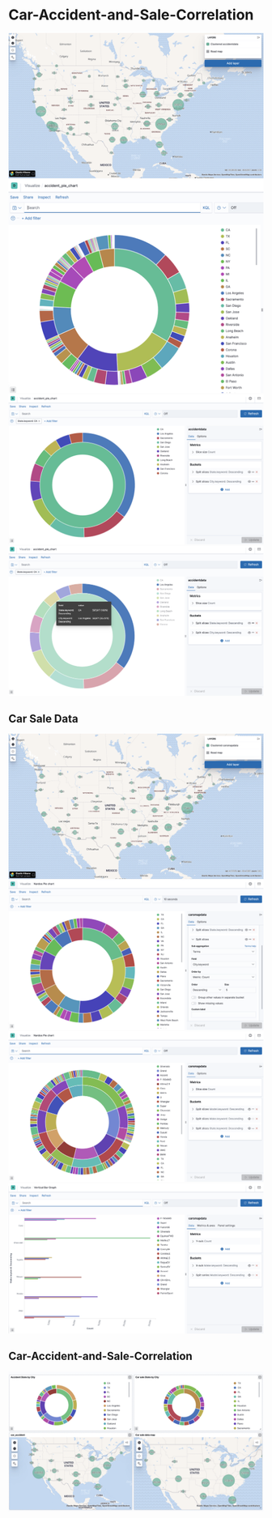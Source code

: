<h1>Car-Accident-and-Sale-Correlation</h1>

![](/ScreenShot20200723at90534PM.png)
![](/ScreenShot20200725at12115PM.png)
![](/ScreenShot20200725at12138PM.png)
![](/ScreenShot20200725at12218PM.png)

<h2>Car Sale Data</h2>

![](/ScreenShot20200725at70224PM.png)
![](/ScreenShot20200725at70545PM.png)
![](/ScreenShot20200725at12013PM.png)
![](/ScreenShot20200725at12056PM.png)

<h2>Car-Accident-and-Sale-Correlation</h2>

![](/ScreenShot20200725at71601PM.png)




